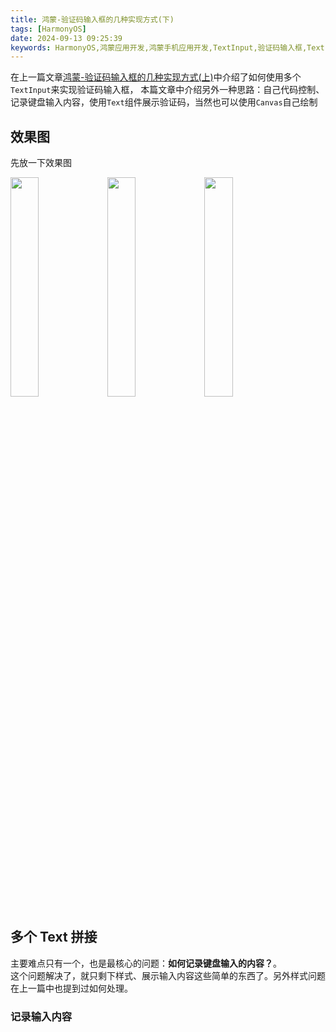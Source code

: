 ```yaml
---
title: 鸿蒙-验证码输入框的几种实现方式(下)
tags: [HarmonyOS]
date: 2024-09-13 09:25:39
keywords: HarmonyOS,鸿蒙应用开发,鸿蒙手机应用开发,TextInput,验证码输入框,Text
---
```

在上一篇文章[鸿蒙-验证码输入框的几种实现方式(上)](https://juejin.cn/spost/7413607758577106978)中介绍了如何使用多个`TextInput`来实现验证码输入框，
本篇文章中介绍另外一种思路：自己代码控制、记录键盘输入内容，使用`Text`组件展示验证码，当然也可以使用`Canvas`自己绘制

<!-- more -->

## 效果图
先放一下效果图
<div>
<img src='/image/HarmonyOS/verification_code/four_text_input.gif' width='30%' heigh='30%'/>
<img src='/image/HarmonyOS/verification_code/four_text.gif' width='30%' heigh='30%'/>
<img src='/image/HarmonyOS/verification_code/canvas_input.gif' width='30%' heigh='30%'/>
</div>


## 多个 Text 拼接

主要难点只有一个，也是最核心的问题：**如何记录键盘输入的内容？**。  
这个问题解决了，就只剩下样式、展示输入内容这些简单的东西了。另外样式问题在上一篇中也提到过如何处理。

### 记录输入内容


